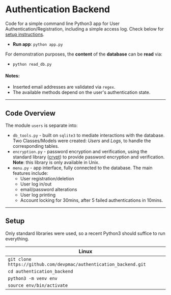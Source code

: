 # Authentication Backend

Code for a simple command line Python3 app for User Authentication/Registration, including a simple access log. Check below for [setup instructions](#place-2).

- **Run app**: `python app.py`

For demonstration purposes, the **content** of the **database** can be **read** via:

- `python read_db.py`

#### Notes:
- Inserted email addresses are validated via `regex`.
- The available methods depend on the user's authentication state.

---
## Code Overview
The module `users` is separate into:
- `db_tools.py` - built on `sqlite3` to mediate interactions with the database. Two Classes/Models were created: *Users* and *Logs*, to handle the corresponding tables.
- `encryption.py` - password encryption and verification, using the standard library ([crypt](https://docs.python.org/3/library/crypt.html)) to provide password encryption and verification.
**Note**: this library is only available in Unix.
- `menu.py` - app interface, fully connected to the database. The main features include:
    - User registration/deletion
    - User log in/out
    - email/password alterations
    - User log printing
    - Account locking for 30mins, after 5 failed authentications in 10mins.

---
## Setup

Only standard libraries were used, so a recent Python3 should suffice to run everything.

| Linux |
| --- |
| `git clone https://github.com/devpmac/authentication_backend.git` |
| `cd authentication_backend` |
| `python3 -m venv env` |
| `source env/bin/activate` |
